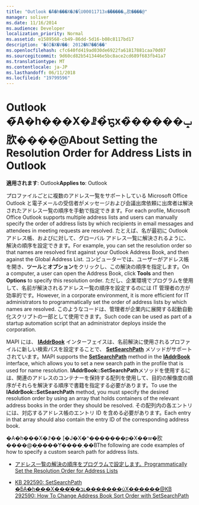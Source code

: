 ```yaml
---
title: "Outlook �̃A�h���X�ꗗ�̉\U00011713x�̏�����ݒ肷����@"
manager: soliver
ms.date: 11/16/2014
ms.audience: Developer
localization_priority: Normal
ms.assetid: e1589568-cb49-86dd-5d16-b08c8117bd17
description: '�ŏI�X�V��: 2012�N7��5��'
ms.openlocfilehash: cfc640fd419ad030de6922fa61817881caa70d07
ms.sourcegitcommit: 9d60cd82b5413446e5bc8ace2cd689f683fb41a7
ms.translationtype: MT
ms.contentlocale: ja-JP
ms.lasthandoff: 06/11/2018
ms.locfileid: "19799596"
---
```

# <a name="about-setting-the-resolution-order-for-address-lists-in-outlook"></a><span data-ttu-id="e56a1-103">Outlook �̃A�h���X�ꗗ�̉𑜓x�̏�����ݒ肷����@</span><span class="sxs-lookup"><span data-stu-id="e56a1-103">About Setting the Resolution Order for Address Lists in Outlook</span></span>

  
  
<span data-ttu-id="e56a1-104">**適用されます**: Outlook</span><span class="sxs-lookup"><span data-stu-id="e56a1-104">**Applies to**: Outlook</span></span> 
  
<span data-ttu-id="e56a1-105">プロファイルごとに複数のアドレス一覧をサポートしている Microsoft Office Outlook と電子メールの受信者がメッセージおよび会議出席依頼に出席者は解決されたアドレス一覧の順序を手動で指定できます。</span><span class="sxs-lookup"><span data-stu-id="e56a1-105">For each profile, Microsoft Office Outlook supports multiple address lists and users can manually specify the order of address lists by which recipients in email messages and attendees in meeting requests are resolved.</span></span> <span data-ttu-id="e56a1-106">たとえば、名が最初に Outlook アドレス帳、およびに対して、グローバル アドレス一覧に解決されるように、解決の順序を設定できます。</span><span class="sxs-lookup"><span data-stu-id="e56a1-106">For example, you can set the resolution order so that names are resolved first against your Outlook Address Book, and then against the Global Address List.</span></span> <span data-ttu-id="e56a1-107">コンピューターでは、ユーザーがアドレス帳を開き、**ツール**と**オプション**をクリックし、この解決の順序を指定します。</span><span class="sxs-lookup"><span data-stu-id="e56a1-107">On a computer, a user can open the Address Book, click **Tools** and then **Options** to specify this resolution order.</span></span> <span data-ttu-id="e56a1-108">ただし、企業環境でプログラムを使用して、名前が解決されるアドレス一覧の順序を設定するのには IT 管理者の方が効率的です。</span><span class="sxs-lookup"><span data-stu-id="e56a1-108">However, in a corporate environment, it is more efficient for IT administrators to programmatically set the order of address lists by which names are resolved.</span></span> <span data-ttu-id="e56a1-109">このようなコードは、管理者が企業内に展開する起動自動化スクリプトの一部として使用できます。</span><span class="sxs-lookup"><span data-stu-id="e56a1-109">Such code can be used as part of a startup automation script that an administrator deploys inside the corporation.</span></span> 
  
<span data-ttu-id="e56a1-110">MAPI には、 **[IAddrBook](iaddrbookimapiprop.md)** インターフェイスは、名前解決に使用されるプロファイルに新しい検索パスを設定することで、 **[SetSearchPath](iaddrbook-getsearchpath.md)** メソッドがサポートされています。</span><span class="sxs-lookup"><span data-stu-id="e56a1-110">MAPI supports the **[SetSearchPath](iaddrbook-getsearchpath.md)** method in the **[IAddrBook](iaddrbookimapiprop.md)** interface, which allows you to set a new search path in the profile that is used for name resolution.</span></span> <span data-ttu-id="e56a1-111">**IAddrBook::SetSearchPath**メソッドを使用するには、関連のアドレスのコンテナーを保持する配列を使用して、目的の解像度の順序がそれらを解決する順序で書籍を指定する必要があります。</span><span class="sxs-lookup"><span data-stu-id="e56a1-111">To use the **IAddrBook::SetSearchPath** method, you must specify the desired resolution order by using an array that holds containers of the relevant address books in the order they should be resolved.</span></span> <span data-ttu-id="e56a1-112">その配列内の各エントリには、対応するアドレス帳のエントリ ID を含める必要があります。</span><span class="sxs-lookup"><span data-stu-id="e56a1-112">Each entry in that array should also contain the entry ID of the corresponding address book.</span></span> 
  
<span data-ttu-id="e56a1-113">�A�h���X�ꗗ�� [�J�X�^�������p�X��w�肷����@�̗����Ɏ����܂��B</span><span class="sxs-lookup"><span data-stu-id="e56a1-113">The following are code examples of how to specify a custom search path for address lists.</span></span>
  
- [<span data-ttu-id="e56a1-114">アドレス一覧の解決の順序をプログラムで設定します。</span><span class="sxs-lookup"><span data-stu-id="e56a1-114">Programmatically Set the Resolution Order for Address Lists</span></span>](how-to-programmatically-set-the-resolution-order-for-address-lists.md)
    
- [<span data-ttu-id="e56a1-115">KB 292590: SetSearchPath �ƃA�h���X���̕��בւ�������ύX������@</span><span class="sxs-lookup"><span data-stu-id="e56a1-115">KB 292590: How To Change Address Book Sort Order with SetSearchPath</span></span>](http://support.microsoft.com/kb/292590)
    

